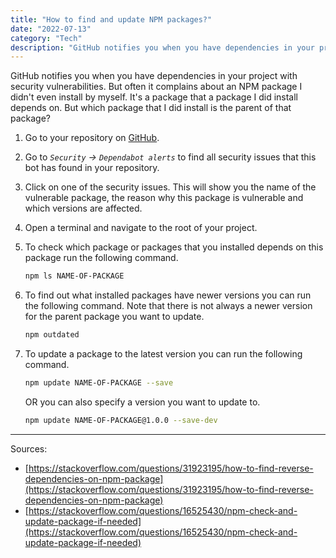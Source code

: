 ```yaml
---
title: "How to find and update NPM packages?"
date: "2022-07-13"
category: "Tech"
description: "GitHub notifies you when you have dependencies in your project with security vulnerabilities. But often it complains about an NPM package I didn't even install by myself. It's a package that a package I did install depends on. But which package that I did install is the parent of that package?"
---
```


GitHub notifies you when you have dependencies in your project with security vulnerabilities. But often it complains about an NPM package I didn't even install by myself. It's a package that a package I did install depends on. But which package that I did install is the parent of that package?

1. Go to your repository on [GitHub](https://github.com).
2. Go to _`Security` → `Dependabot alerts`_ to find all security issues that this bot has found in your repository.
3. Click on one of the security issues. This will show you the name of the vulnerable package, the reason why this package is vulnerable and which versions are affected.
4. Open a terminal and navigate to the root of your project.

5. To check which package or packages that you installed depends on this package run the following command.

    ```bash
    npm ls NAME-OF-PACKAGE
    ```

6. To find out what installed packages have newer versions you can run the following command. Note that there is not always a newer version for the parent package you want to update.

    ```bash
    npm outdated
    ```

7. To update a package to the latest version you can run the following command.

    ```bash
    npm update NAME-OF-PACKAGE --save
    ```

    OR you can also specify a version you want to update to.

    ```bash
    npm update NAME-OF-PACKAGE@1.0.0 --save-dev
    ```

---

Sources:

- [https://stackoverflow.com/questions/31923195/how-to-find-reverse-dependencies-on-npm-package](https://stackoverflow.com/questions/31923195/how-to-find-reverse-dependencies-on-npm-package)
- [https://stackoverflow.com/questions/16525430/npm-check-and-update-package-if-needed](https://stackoverflow.com/questions/16525430/npm-check-and-update-package-if-needed)
